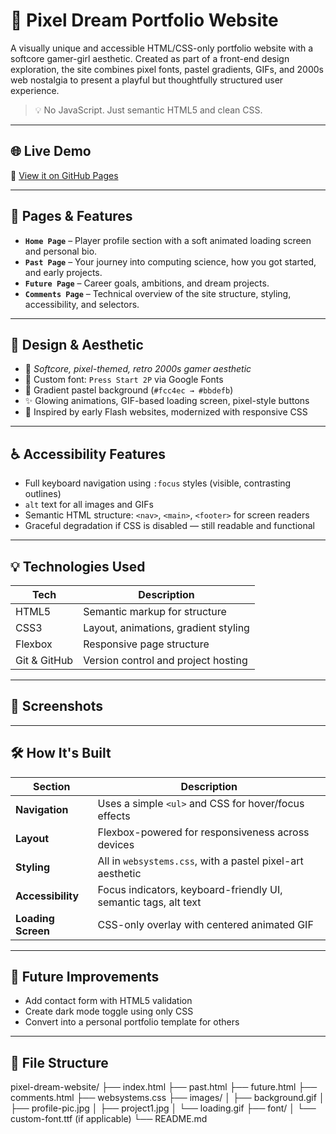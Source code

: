 # 🎀 Pixel Dream Portfolio Website

A visually unique and accessible HTML/CSS-only portfolio website with a softcore gamer-girl aesthetic. Created as part of a front-end design exploration, the site combines pixel fonts, pastel gradients, GIFs, and 2000s web nostalgia to present a playful but thoughtfully structured user experience.

> 💡 No JavaScript. Just semantic HTML5 and clean CSS.

---

## 🌐 Live Demo

🔗 [View it on GitHub Pages](https://petarz777.github.io/pink-website-porfolio/)

---

## 📌 Pages & Features

- **`Home Page`** – Player profile section with a soft animated loading screen and personal bio.
- **`Past Page`** – Your journey into computing science, how you got started, and early projects.
- **`Future Page`** – Career goals, ambitions, and dream projects.
- **`Comments Page`** – Technical overview of the site structure, styling, accessibility, and selectors.

---

## 🎨 Design & Aesthetic

- 💖 *Softcore, pixel-themed, retro 2000s gamer aesthetic*
- 🎀 Custom font: `Press Start 2P` via Google Fonts
- 🌸 Gradient pastel background (`#fcc4ec → #bbdefb`)
- ✨ Glowing animations, GIF-based loading screen, pixel-style buttons
- 🧠 Inspired by early Flash websites, modernized with responsive CSS

---

## ♿ Accessibility Features

- Full keyboard navigation using `:focus` styles (visible, contrasting outlines)
- `alt` text for all images and GIFs
- Semantic HTML structure: `<nav>`, `<main>`, `<footer>` for screen readers
- Graceful degradation if CSS is disabled — still readable and functional

---

## 💡 Technologies Used

| Tech         | Description                                  |
|--------------|----------------------------------------------|
| HTML5        | Semantic markup for structure                |
| CSS3         | Layout, animations, gradient styling         |
| Flexbox      | Responsive page structure                    |
| Git & GitHub | Version control and project hosting          |

---

## 📸 Screenshots

---

## 🛠 How It's Built

| Section            | Description                                                                 |
|--------------------|-----------------------------------------------------------------------------|
| **Navigation**     | Uses a simple `<ul>` and CSS for hover/focus effects                        |
| **Layout**         | Flexbox-powered for responsiveness across devices                           |
| **Styling**        | All in `websystems.css`, with a pastel pixel-art aesthetic                  |
| **Accessibility**  | Focus indicators, keyboard-friendly UI, semantic tags, alt text             |
| **Loading Screen** | CSS-only overlay with centered animated GIF                                 |

---

## 🔮 Future Improvements

- Add contact form with HTML5 validation
- Create dark mode toggle using only CSS
- Convert into a personal portfolio template for others

---

## 📁 File Structure
pixel-dream-website/ ├── index.html ├── past.html ├── future.html ├── comments.html ├── websystems.css ├── images/ │ ├── background.gif │ ├── profile-pic.jpg │ ├── project1.jpg │ └── loading.gif ├── font/ │ └── custom-font.ttf (if applicable) └── README.md